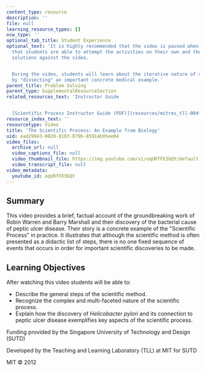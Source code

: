 ```yaml
---
content_type: resource
description: ''
file: null
learning_resource_types: []
ocw_type: ''
optional_tab_title: Student Experience
optional_text: 'It is highly recommended that the video is paused when prompted so
  that students are able to attempt the activities on their own and then check their
  solutions against the video.


  During the video, students will learn about the iterative nature of scientific investigation
  by "dissecting" an important concrete medical example.'
parent_title: Problem Solving
parent_type: SupplementalResourceSection
related_resources_text: 'Instructor Guide


  [Scientific Process Instructor Guide (PDF)](resources/mitres_tll-004f13_sproc_ig)'
resource_index_text: ''
resourcetype: Video
title: 'The Scientific Process: An Example from Biology'
uid: ead29943-0029-8103-879b-85914b95ee84
video_files:
  archive_url: null
  video_captions_file: null
  video_thumbnail_file: https://img.youtube.com/vi/oqURfFE3bQY/default.jpg
  video_transcript_file: null
video_metadata:
  youtube_id: oqURfFE3bQY
---
```


Summary
-------

This video provides a brief, factual account of the groundbreaking work of Robin Warren and Barry Marshall and their discovery of the bacterial cause of peptic ulcer disease. Their story is a concrete example of the "Scientific Process" in practice. It illustrates that although the scientific method is often presented as a didactic list of steps, there is no one fixed sequence of events that occurs in order for important scientific discoveries to be made.

Learning Objectives
-------------------

After watching this video students will be able to:

*   Describe the general steps of the scientific method.
*   Recognize the complex and multi-faceted nature of the scientific process.
*   Explain how the discovery of _Helicobacter pylori_ and its connection to peptic ulcer disease exemplifies key aspects of the scientific process.

Funding provided by the Singapore University of Technology and Design (SUTD)

Developed by the Teaching and Learning Laboratory (TLL) at MIT for SUTD

MIT © 2012